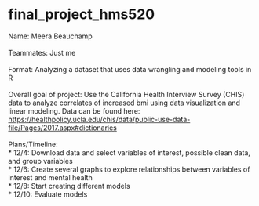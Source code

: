 # final_project_hms520 
Name: Meera Beauchamp \
\
Teammates: Just me \
\
Format: Analyzing a dataset that uses data wrangling and modeling tools in R \
\
Overall goal of project: Use the California Health Interview Survey (CHIS) data to analyze correlates of increased bmi using data visualization and linear modeling.
Data can be found here: https://healthpolicy.ucla.edu/chis/data/public-use-data-file/Pages/2017.aspx#dictionaries \
\
Plans/Timeline:\
    * 12/4: Download data and select variables of interest, possible clean data, and group variables\
    * 12/6: Create several graphs to explore relationships between variables of interest and mental health\
    * 12/8: Start creating different models\
    * 12/10: Evaluate models